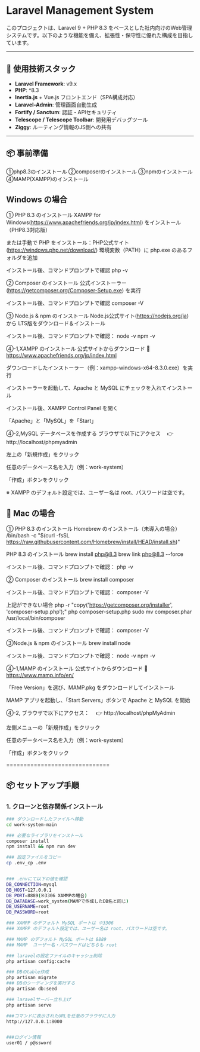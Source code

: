 # Laravel Management System

このプロジェクトは、Laravel 9 + PHP 8.3 をベースとした社内向けのWeb管理システムです。以下のような機能を備え、拡張性・保守性に優れた構成を目指しています。

---

## 🧰 使用技術スタック

- **Laravel Framework**: v9.x
- **PHP**: ^8.3
- **Inertia.js** + Vue.js フロントエンド（SPA構成対応）
- **Laravel-Admin**: 管理画面自動生成
- **Fortify / Sanctum**: 認証・APIセキュリティ
- **Telescope / Telescope Toolbar**: 開発用デバッグツール
- **Ziggy**: ルーティング情報のJS側への共有

---


## 📦 事前準備
①php8.3のインストール
②composerのインストール
③npmのインストール
④MAMP(XAMPP)のインストール


## Windows の場合
① PHP 8.3 のインストール
XAMPP for Windows(https://www.apachefriends.org/jp/index.html) をインストール（PHP8.3対応版）

または手動で PHP をインストール：PHP公式サイト(https://windows.php.net/download/)
環境変数（PATH）に php.exe のあるフォルダを追加

インストール後、コマンドプロンプトで確認
php -v


② Composer のインストール
公式インストーラー(https://getcomposer.org/Composer-Setup.exe) を実行

インストール後、コマンドプロンプトで確認
composer -V


③ Node.js & npm のインストール
Node.js公式サイト(https://nodejs.org/ja) から LTS版をダウンロード＆インストール

インストール後、コマンドプロンプトで確認：
node -v 
npm -v


④-1,XAMPP のインストール
公式サイトからダウンロード
🔗 https://www.apachefriends.org/jp/index.html

ダウンロードしたインストーラー（例：xampp-windows-x64-8.3.0.exe）を実行

インストーラーを起動して、Apache と MySQL にチェックを入れてインストール

インストール後、XAMPP Control Panel を開く

「Apache」と「MySQL」を「Start」

④-2,MySQL データベースを作成する
ブラウザで以下にアクセス
　👉 http://localhost/phpmyadmin

左上の「新規作成」をクリック

任意のデータベース名を入力（例：work-system）

「作成」ボタンをクリック

※ XAMPP のデフォルト設定では、ユーザー名は root、パスワードは空です。



## 🍎 Mac の場合
① PHP 8.3 のインストール
Homebrew のインストール（未導入の場合）
/bin/bash -c "$(curl -fsSL https://raw.githubusercontent.com/Homebrew/install/HEAD/install.sh)"


PHP 8.3 のインストール
brew install php@8.3
brew link php@8.3 --force

インストール後、コマンドプロンプトで確認：
php -v


② Composer のインストール
brew install composer

インストール後、コマンドプロンプトで確認：
composer -V

上記ができない場合
php -r "copy('https://getcomposer.org/installer', 'composer-setup.php');"
php composer-setup.php
sudo mv composer.phar /usr/local/bin/composer

インストール後、コマンドプロンプトで確認：
composer -V


③Node.js & npm のインストール
brew install node

インストール後、コマンドプロンプトで確認：
node -v
npm -v


④-1,MAMP のインストール
公式サイトからダウンロード
🔗 https://www.mamp.info/en/

「Free Version」を選び、MAMP.pkg をダウンロードしてインストール

MAMP アプリを起動し、「Start Servers」ボタンで Apache と MySQL を開始

④-2,
ブラウザで以下にアクセス：
　👉 http://localhost/phpMyAdmin

左側メニューの「新規作成」をクリック

任意のデータベース名を入力（例：work-system）

「作成」ボタンをクリック

==============================


## 📦 セットアップ手順

### 1. クローンと依存関係インストール

```bash
### ダウンロードしたファイルへ移動
cd work-system-main

### 必要なライブラリをインストール
composer install
npm install && npm run dev

### 設定ファイルをコピー
cp .env_cp .env


### .envにて以下の値を確認
DB_CONNECTION=mysql
DB_HOST=127.0.0.1
DB_PORT=8889(※3306 XAMMPの場合)
DB_DATABASE=work_system(MAMPで作成したDB名と同じ)
DB_USERNAME=root
DB_PASSWORD=root

### XAMPP のデフォルト MySQL ポートは ※3306
### XAMPP のデフォルト設定では、ユーザー名は root、パスワードは空です。

### MAMP のデフォルト MySQL ポートは 8889
### MAMP  ユーザー名・パスワードはどちらも root

### laravelの設定ファイルのキャッシュ削除
php artisan config:cache

### DBのtable作成
php artisan migrate
### DBのシーディングを実行する
php artisan db:seed

### laravelサーバー立ち上げ
php artisan serve

###コマンドに表示されたURLを任意のブラウザに入力
http://127.0.0.1:8000


###ログイン情報
user01 / p@ssword


